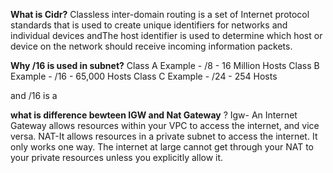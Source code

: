 **What is Cidr?**
Classless inter-domain routing is a set of Internet protocol standards that is used to create unique identifiers for networks and individual devices andThe host identifier is used to determine which host or device on the network should receive incoming information packets.

**Why /16 is used in subnet?**
Class A Example - /8 - 16 Million Hosts
Class B Example - /16 - 65,000 Hosts
Class C Example - /24 - 254 Hosts

and /16 is a 

**what is difference bewteen IGW and Nat Gateway** ?
 Igw- An Internet Gateway allows resources within your VPC to access the internet, and vice versa.
 NAT-It allows resources in a private subnet to access the internet.
 It only works one way. The internet at large cannot get through your NAT to your private resources unless you explicitly allow it.
